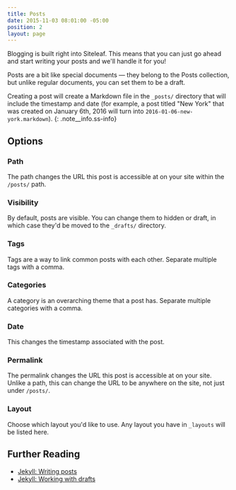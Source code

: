 ```yaml
---
title: Posts
date: 2015-11-03 08:01:00 -05:00
position: 2
layout: page
---
```


Blogging is built right into Siteleaf. This means that you can just go ahead and start writing your posts and we'll handle it for you!

Posts are a bit like special documents — they belong to the Posts collection, but unlike regular documents, you can set them to be a draft.

Creating a post will create a Markdown file in the `_posts/` directory that will include the timestamp and date (for example, a post titled "New York" that was created on January 6th, 2016 will turn into `2016-01-06-new-york.markdown`).
{: .note__info.ss-info}

## Options

### Path

The path changes the URL this post is accessible at on your site within the `/posts/` path.

### Visibility

By default, posts are visible. You can change them to hidden or draft, in which case they'd be moved to the `_drafts/` directory.

### Tags

Tags are a way to link common posts with each other. Separate multiple tags with a comma.

### Categories

A category is an overarching theme that a post has. Separate multiple categories with a comma.

### Date

This changes the timestamp associated with the post.

### Permalink

The permalink changes the URL this post is accessible at on your site. Unlike a path, this can change the URL to be anywhere on the site, not just under `/posts/`.

### Layout

Choose which layout you'd like to use. Any layout you have in `_layouts` will be listed here.

## Further Reading

- [Jekyll: Writing posts](http://jekyllrb.com/docs/posts/)
- [Jekyll: Working with drafts](http://jekyllrb.com/docs/drafts/)
